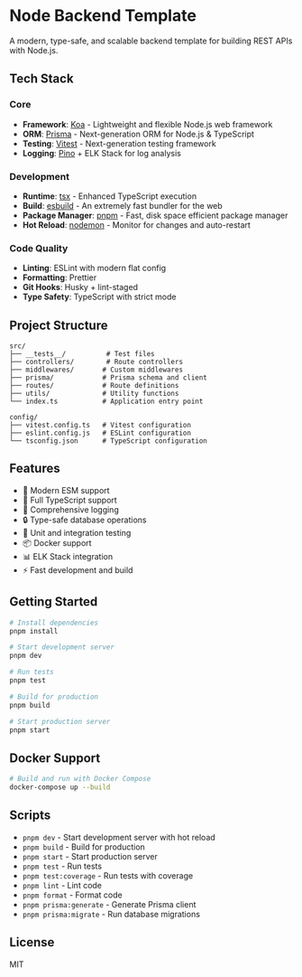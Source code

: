 # Node Backend Template

A modern, type-safe, and scalable backend template for building REST APIs with Node.js.

## Tech Stack

### Core
- **Framework**: [Koa](https://koajs.com/) - Lightweight and flexible Node.js web framework
- **ORM**: [Prisma](https://www.prisma.io/) - Next-generation ORM for Node.js & TypeScript
- **Testing**: [Vitest](https://vitest.dev/) - Next-generation testing framework
- **Logging**: [Pino](https://getpino.io/) + ELK Stack for log analysis

### Development
- **Runtime**: [tsx](https://github.com/esbuild-kit/tsx) - Enhanced TypeScript execution
- **Build**: [esbuild](https://esbuild.github.io/) - An extremely fast bundler for the web
- **Package Manager**: [pnpm](https://pnpm.io/) - Fast, disk space efficient package manager
- **Hot Reload**: [nodemon](https://nodemon.io/) - Monitor for changes and auto-restart

### Code Quality
- **Linting**: ESLint with modern flat config
- **Formatting**: Prettier
- **Git Hooks**: Husky + lint-staged
- **Type Safety**: TypeScript with strict mode

## Project Structure

```
src/
├── __tests__/          # Test files
├── controllers/        # Route controllers
├── middlewares/       # Custom middlewares
├── prisma/            # Prisma schema and client
├── routes/            # Route definitions
├── utils/             # Utility functions
└── index.ts           # Application entry point

config/
├── vitest.config.ts   # Vitest configuration
├── eslint.config.js   # ESLint configuration
└── tsconfig.json      # TypeScript configuration
```

## Features
- 🚀 Modern ESM support
- 💪 Full TypeScript support
- 📝 Comprehensive logging
- 🔒 Type-safe database operations
- 🧪 Unit and integration testing
- 📦 Docker support
- 📊 ELK Stack integration
- ⚡️ Fast development and build

## Getting Started

```bash
# Install dependencies
pnpm install

# Start development server
pnpm dev

# Run tests
pnpm test

# Build for production
pnpm build

# Start production server
pnpm start
```

## Docker Support

```bash
# Build and run with Docker Compose
docker-compose up --build
```

## Scripts

- `pnpm dev` - Start development server with hot reload
- `pnpm build` - Build for production
- `pnpm start` - Start production server
- `pnpm test` - Run tests
- `pnpm test:coverage` - Run tests with coverage
- `pnpm lint` - Lint code
- `pnpm format` - Format code
- `pnpm prisma:generate` - Generate Prisma client
- `pnpm prisma:migrate` - Run database migrations

## License

MIT


